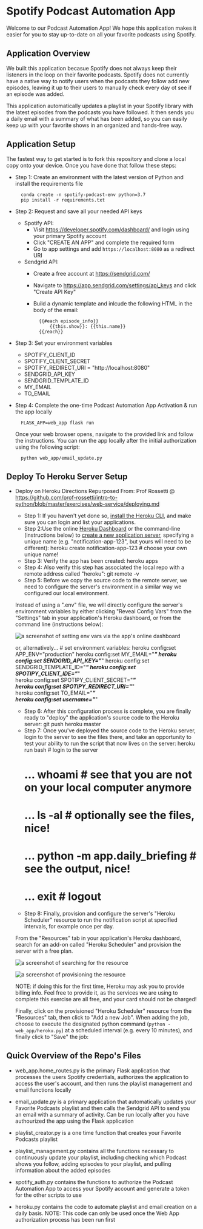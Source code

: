 # Spotify Podcast Automation App

Welcome to our Podcast Automation App! We hope this application makes it easier for you to stay up-to-date on all your favorite podcasts using Spotify.

## Application Overview

We built this application becasue Spotify does not always keep their listeners in the loop on their favorite podcasts. Spotify does not currently have a native way to notify users when the podcasts they follow add new episodes, leaving it up to their users to manually check every day ot see if an episode was added.

This application automatically updates a playlist in your Spotify library with the latest episodes from the podcasts you have followed. It then sends you a daily email with a summary of what has been added, so you can easily keep up with your favorite shows in an organized and hands-free way.

## Application Setup

The fastest way to get started is to fork this repository and clone a local copy onto your device. Once you have done that follow these steps:

* Step 1: Create an environment with the latest version of Python and install the requirements file

        conda create -n spotify-podcast-env python=3.7
        pip install -r requirements.txt

* Step 2: Request and save all your needed API keys
    * Spotify API:
        * Visit https://developer.spotify.com/dashboard/ and login using your primary Spotify account
        * Click "CREATE AN APP" and complete the required form
        * Go to app settings and add `https://localhost:8080` as a redirect URI
    * Sendgrid API:
        * Create a free account at https://sendgrid.com/
        * Navigate to https://app.sendgrid.com/settings/api_keys and click "Create API Key"
        * Build a dynamic template and inlcude the following HTML in the body of the email:  

                {{#each episode_info}}
	                {{this.show}}: {{this.name}}
                {{/each}}

* Step 3: Set your environment variables
    * SPOTIFY_CLIENT_ID
    * SPOTIFY_CLIENT_SECRET
    * SPOTIFY_REDIRECT_URI = "http://localhost:8080"
    * SENDGRID_API_KEY
    * SENDGRID_TEMPLATE_ID
    * MY_EMAIL
    * TO_EMAIL

* Step 4: Complete the one-time Podcast Automation App Activation & run the app locally

        FLASK_APP=web_app flask run
    Once your web browser opens, navigate to the provided link and follow the instructions. You can run the app locally after the initial authorization using the following script:
        
        python web_app/email_update.py


## Deploy To Heroku Server Setup
* Deploy on Heroku Directions Repurposed From: Prof Rossetti @ https://github.com/prof-rossetti/intro-to-python/blob/master/exercises/web-service/deploying.md
  

    * Step 1: If you haven't yet done so, [install the Heroku CLI](https://devcenter.heroku.com/articles/getting-started-with-python#set-up), and make sure you can login and list your applications.
    * Step 2:Use the online [Heroku Dashboard](https://dashboard.heroku.com/) or the command-line (instructions below) to [create a new application server](https://dashboard.heroku.com/new-app), specifying a unique name (e.g. "notification-app-123", but yours will need to be different): 
        heroku create notification-app-123 # choose your own unique name!
    * Step 3: Verify the app has been created:
        heroku apps
    * Step 4: Also verify this step has associated the local repo with a remote address called "heroku":
        git remote -v
    * Step 5: Before we copy the source code to the remote server, we need to configure the server's environment in a similar way we configured our local environment.

    Instead of using a ".env" file, we will directly configure the server's environment variables by either clicking "Reveal Config Vars" from the "Settings" tab in your application's Heroku dashboard, or from the command line (instructions below):

    ![a screenshot of setting env vars via the app's online dashboard](https://user-images.githubusercontent.com/1328807/54229588-f249e880-44da-11e9-920a-b11d4c210a99.png)
    
    or, alternatively...
        # set environment variables:
        heroku config:set APP_ENV="production" 
    heroku config:set MY_EMAIL="___________"
    heroku config:set SENDGRID_API_KEY="___________"
    heroku config:set SENDGRID_TEMPLATE_ID="___________" 
    heroku config:set SPOTIPY_CLIENT_IDE="___________"      
    heroku config:set SPOTIPY_CLIENT_SECRET="___________"   
    heroku config:set SPOTIPY_REDIRECT_URI="___________"   
    heroku config:set TO_EMAIL="___________"   
    heroku config:set username="___________"   
    * Step 6: After this configuration process is complete, you are finally ready to "deploy" the application's source code to the Heroku server:
        git push heroku master
    * Step 7: Once you've deployed the source code to the Heroku server, login to the server to see the files there, and take an opportunity to test your ability to run the script that now lives on the server:
        heroku run bash # login to the server
        # ... whoami # see that you are not on your local computer anymore
        # ... ls -al # optionally see the files, nice!
        # ... python -m app.daily_briefing # see the output, nice!
        # ... exit # logout
    * Step 8: Finally, provision and configure the server's "Heroku Scheduler" resource to run the notification script at specified intervals, for example once per day.

    From the "Resources" tab in your application's Heroku dashboard, search for an add-on called "Heroku Scheduler" and provision the server with a free plan.

    ![a screenshot of searching for the resource](https://user-images.githubusercontent.com/1328807/54228813-59ff3400-44d9-11e9-803e-21fbd8f6c52f.png)

    ![a screenshot of provisioning the resource](https://user-images.githubusercontent.com/1328807/54228820-5e2b5180-44d9-11e9-9901-13c538a73ac4.png)       

    NOTE: if doing this for the first time, Heroku may ask you to provide billing info. Feel free to provide it, as the services we are using to complete this exercise are all free, and your card should not be charged!

    Finally, click on the provisioned "Heroku Scheduler" resource from the "Resources" tab, then click to "Add a new Job". When adding the job, choose to execute the designated python command (`python -web_app/heroku.py`) at a scheduled interval (e.g. every 10 minutes), and finally click to "Save" the job:








## Quick Overview of the Repo's Files

* web_app.home_routes.py is the primary Flask application that processes the users Spotify credentials, authorizes the application to access the user's account, and then runs the playlist management and email functions locally 

* email_update.py is a primary application that automatically updates your Favorite Podcasts playlist and then calls the Sendgrid API to send you an email with a summary of activity. Can be run locally after you have authourized the app using the Flask application

* playlist_creator.py is a one time function that creates your Favorite Podcasts playlist

* playlist_management.py contains all the functions necessary to continuously update your playlist, including checking which Podcast shows you follow, adding episodes to your playlist, and pulling information about the added episodes

* spotify_auth.py contains the functions to authorize the Podcast Automation App to access your Spotify account and generate a token for the other scripts to use 
  
* heroku.py contains the code to automate playlist and email creation on a daily basis. NOTE: This code can only be used once the Web App authorization process has been run first

